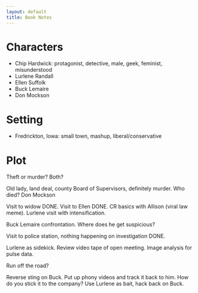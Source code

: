 ```yaml
---
layout: default
title: Book Notes
---
```


Characters
==========

+ Chip Hardwick: protagonist, detective, male, geek, feminist, misunderstood
+ Lurlene Randall
+ Ellen Suffolk
+ Buck Lemaire
+ Don Mockson


Setting
=======

+ Fredrickton, Iowa: small town, mashup, liberal/conservative


Plot
====

Theft or murder?  Both?

Old lady, land deal, county Board of Supervisors, definitely murder.  Who
died? Don Mockson

Visit to widow DONE.  Visit to Ellen DONE. CR basics with Allison (viral law meme).  Lurlene visit with
intensification.

Buck Lemaire confrontation.  Where does he get suspicious?

Visit to police station, nothing happening on investigation DONE.

Lurlene as sidekick.  Review video tape of open meeting.  Image analysis for
pulse data.

Run off the road?

Reverse sting on Buck.  Put up phony videos and track it back to him. How do
you stick it to the company?  Use Lurlene as bait, hack back on Buck.

